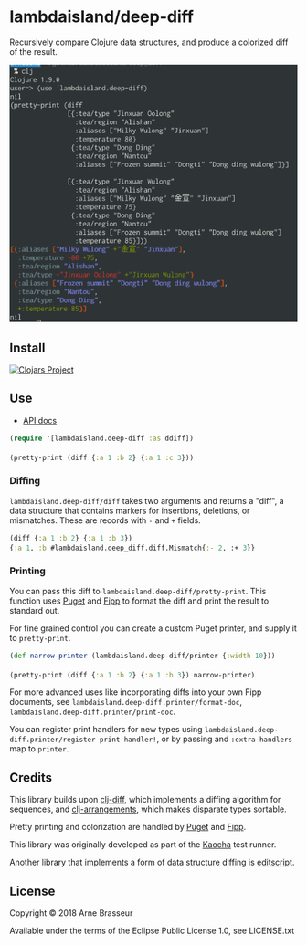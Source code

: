 # lambdaisland/deep-diff

Recursively compare Clojure data structures, and produce a colorized diff of the result.

![screenshot showing REPL example](screenshot.png)

## Install

[![Clojars Project](https://img.shields.io/clojars/v/lambdaisland/deep-diff.svg)](https://clojars.org/lambdaisland/deep-diff)

## Use

- [API docs](https://cljdoc.org/d/lambdaisland/deep-diff/CURRENT)

``` clojure
(require '[lambdaisland.deep-diff :as ddiff])

(pretty-print (diff {:a 1 :b 2} {:a 1 :c 3}))
```

### Diffing

`lambdaisland.deep-diff/diff` takes two arguments and returns a "diff", a data
structure that contains markers for insertions, deletions, or mismatches. These
are records with `-` and `+` fields.

``` clojure
(diff {:a 1 :b 2} {:a 1 :b 3})
{:a 1, :b #lambdaisland.deep_diff.diff.Mismatch{:- 2, :+ 3}}
```

### Printing

You can pass this diff to `lambdaisland.deep-diff/pretty-print`. This function
uses [Puget](https://github.com/greglook/puget) and
[Fipp](https://github.com/brandonbloom/fipp) to format the diff and print the
result to standard out.

For fine grained control you can create a custom Puget printer, and supply it to
`pretty-print`.

``` clojure
(def narrow-printer (lambdaisland.deep-diff/printer {:width 10}))

(pretty-print (diff {:a 1 :b 2} {:a 1 :b 3}) narrow-printer)
```

For more advanced uses like incorporating diffs into your own Fipp documents, see `lambdaisland.deep-diff.printer/format-doc`, `lambdaisland.deep-diff.printer/print-doc`.

You can register print handlers for new types using
`lambdaisland.deep-diff.printer/register-print-handler!`, or by passing and
`:extra-handlers` map to `printer`.

## Credits

This library builds upon
[clj-diff](https://github.com/brentonashworth/clj-diff), which implements a
diffing algorithm for sequences, and
[clj-arrangements](https://github.com/greglook/clj-arrangement), which makes
disparate types sortable.

Pretty printing and colorization are handled by
[Puget](https://github.com/greglook/puget) and
[Fipp](https://github.com/brandonbloom/fipp).

This library was originally developed as part of the
[Kaocha](https://github.com/lambdaisland/kaocha) test runner.

Another library that implements a form of data structure diffing is [editscript](https://github.com/juji-io/editscript).

## License

Copyright &copy; 2018 Arne Brasseur

Available under the terms of the Eclipse Public License 1.0, see LICENSE.txt
